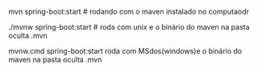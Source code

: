 
mvn spring-boot:start # rodando com o maven instalado no computaodr

./mvnw spring-boot:start # roda com unix e o binário do maven na pasta oculta .mvn

mvnw.cmd spring-boot:start  roda com MSdos(windows)e o binário do maven na pasta oculta .mvn